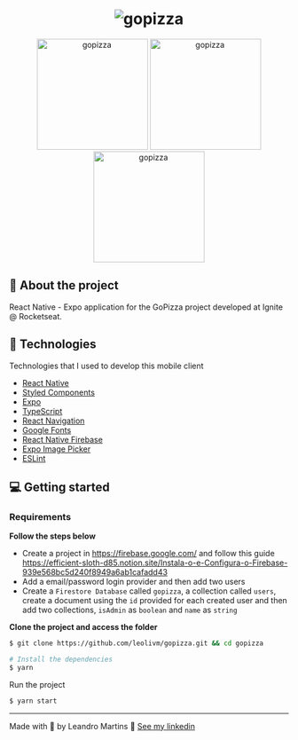 <h1 align="center">
    <img alt="gopizza" title="gopizza" src=".src/assets/brand.png" />
</h1>

<p align="center">
  <img alt="gopizza" src=".src/assets/screen1.png" width="200" heigth="416" /> 
  <img alt="gopizza" src=".src/assets/screen2.png" width="200" heigth="416" /> 
  <img alt="gopizza" src=".src/assets/screen3.png" width="200" heigth="416" /> 
</p>

## :bookmark: About the project

React Native - Expo application for the GoPizza project developed at Ignite @ Rocketseat.

## 🚀 Technologies

Technologies that I used to develop this mobile client

- [React Native](https://reactnative.dev/)
- [Styled Components](https://styled-components.com/)
- [Expo](https://expo.io/)
- [TypeScript](https://www.typescriptlang.org/)
- [React Navigation](https://reactnavigation.org/)
- [Google Fonts](https://fonts.google.com/)
- [React Native Firebase](https://rnfirebase.io/)
- [Expo Image Picker](https://docs.expo.dev/versions/latest/sdk/imagepicker/)
- [ESLint](https://eslint.org/)

## 💻 Getting started

### Requirements

**Follow the steps below**

- Create a project in https://firebase.google.com/ and follow this guide https://efficient-sloth-d85.notion.site/Instala-o-e-Configura-o-Firebase-939e568bc5d240f8949a6ab1cafadd43
- Add a email/password login provider and then add two users
- Create a `Firestore Database` called `gopizza`, a collection called `users`, create a document using the `id` provided for each created user and then add two collections, `isAdmin` as `boolean` and `name` as `string`

**Clone the project and access the folder**

```bash
$ git clone https://github.com/leolivm/gopizza.git && cd gopizza
```

```bash
# Install the dependencies
$ yarn
```

Run the project

```bash
$ yarn start
```

---

Made with 💜 by Leandro Martins 👋 [See my linkedin](https://www.linkedin.com/in/leandro-martins-0640921a4/)
